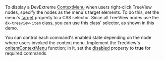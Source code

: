 To display a DevExtreme [ContextMenu](/Demos/WidgetsGallery/Demo/ContextMenu/Basics/) when users right-click TreeView nodes, specify the nodes as the menu's target elements. To do this, set the menu's [target](/Documentation/ApiReference/UI_Components/dxContextMenu/Configuration/#target) property to a CSS selector. Since all TreeView nodes use the `dx-treeview-item` class, you can use this class' selector, as shown in this demo.
<!--split-->

You can control each command's enabled state depending on the node where users invoked the context menu. Implement the TreeView's [onItemContextMenu](/Documentation/ApiReference/UI_Components/dxTreeView/Configuration/#onItemContextMenu) function; in it, set the [disabled](/Documentation/ApiReference/UI_Components/dxContextMenu/Configuration/items/#disabled) property to **true** for required commands.
